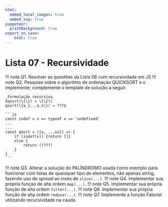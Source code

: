 ```yaml
---
html:
  embed_local_images: true
  embed_svg: true
puppeteer: 
  printBackground: true
export_on_save:
    html: true
---
```


# Lista 07 - Recursividade

!!! note Q1. Resolver as questões da Lista 06 com recursividade em JS
!!! note Q2. Pesquise sobre o algoritmo de ordenação QUICKSORT e o implemente; complemente o template de solução a seguir. 

    _Formulação recursiva_
    $qsort(\{\}) = \{\}\\
    qsort(\{a_1...a_n\}) = ???$

    ```js
    const indef = x => typeof x == 'undefined'
    ...
    ...
    const qSort = ([x, ...xs]) => {
        if (indef(x)) {return []}
        else {
            return (????)
        }
    }
    ```

!!! note Q3. Alterar a solução do PALÍNDROMO usada como exemplo para funcionar com listas de quaisquer tipo de elementos, não apenas _string_, fazendo uso de _spread_ ao invés de `slice(...)`.
!!! note Q4. Implementar sua própria função de alta ordem `map(...)`. 
!!! note Q5. Implementar sua própria função de alta ordem `filter(...)`. 
!!! note Q6. Implementar sua própria função de alta ordem `reduce(...)`. 
!!! note Q7. Implemente a função Fatorial utilizando recursividade na cauda.